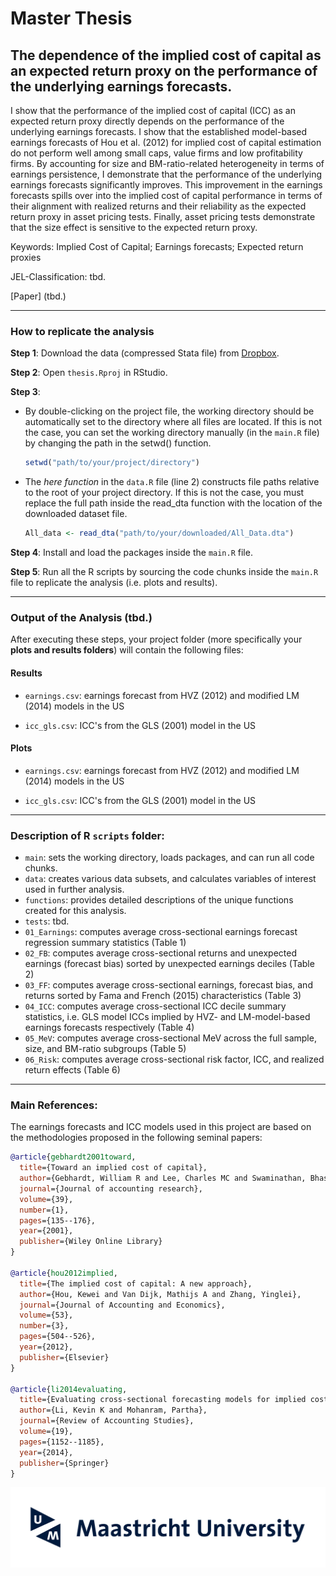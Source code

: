 # Master Thesis
## The dependence of the implied cost of capital as an expected return proxy on the performance of the underlying earnings forecasts.

I show that the performance of the implied cost of capital (ICC) as an expected return proxy directly depends on the performance of the underlying earnings forecasts. I show that the established model-based earnings forecasts of Hou et al. (2012) for implied cost of capital estimation do not perform well among small caps, value firms and low profitability firms. By accounting for size and BM-ratio-related heterogeneity in terms of earnings persistence, I demonstrate that the performance of the underlying earnings forecasts significantly improves. This improvement in the earnings forecasts spills over into the implied cost of capital performance in terms of their alignment with realized returns and their reliability as the expected return proxy in asset pricing tests. Finally, asset pricing tests demonstrate that the size effect is sensitive to the expected return proxy.

Keywords: Implied Cost of Capital; Earnings forecasts; Expected return proxies

JEL-Classification: tbd.

[Paper] (tbd.)

---

### How to replicate the analysis

**Step 1**: Download the data (compressed Stata file) from [Dropbox](https://www.dropbox.com/scl/fi/zw5xxioftbs9is2bllqgi/All_Data.dta.zip?rlkey=gvy60hyavlhtzimmw6dz3957r&st=7swykeyw&dl=0).

**Step 2**: Open `thesis.Rproj` in RStudio.

**Step 3**:
- By double-clicking on the project file, the working directory should be automatically set to the directory where all files are located. If this is not the case, you can set the working directory manually (in the `main.R` file) by changing the path in the setwd() function. 
  ```r
  setwd("path/to/your/project/directory")
- The *here function* in the `data.R` file (line 2) constructs file paths relative to the root of your project directory. If this is not the case, you must replace the full path inside the read_dta function with the location of the downloaded dataset file.
  ```r
  All_data <- read_dta("path/to/your/downloaded/All_Data.dta")
  
**Step 4**: Install and load the packages inside the `main.R` file.

**Step 5**: Run all the R scripts by sourcing the code chunks inside the `main.R` file to replicate the analysis (i.e. plots and results).

---
### Output of the Analysis (tbd.)

After executing these steps, your project folder (more specifically your **plots and results folders**) will contain the following files:

#### Results

- `earnings.csv`: earnings forecast from HVZ (2012) and modified LM (2014) models in the US

- `icc_gls.csv`: ICC's from the GLS (2001) model in the US

#### Plots

- `earnings.csv`: earnings forecast from HVZ (2012) and modified LM (2014) models in the US

- `icc_gls.csv`: ICC's from the GLS (2001) model in the US

---
### Description of R `scripts` folder:

- `main`: sets the working directory, loads packages, and can run all code chunks.
- `data`: creates various data subsets, and calculates variables of interest used in further analysis.
- `functions`: provides detailed descriptions of the unique functions created for this analysis.
- `tests`: tbd.
- `01_Earnings`: computes average cross-sectional earnings forecast regression summary statistics (Table 1)
- `02_FB`: computes average cross-sectional returns and unexpected earnings (forecast bias) sorted by unexpected earnings deciles (Table 2)
- `03_FF`: computes average cross-sectional earnings, forecast bias, and returns sorted by Fama and French (2015) characteristics (Table 3)
- `04_ICC`: computes average cross-sectional ICC decile summary statistics, i.e. GLS model ICCs implied by HVZ- and LM-model-based earnings forecasts respectively (Table 4)
- `05_MeV`: computes average cross-sectional MeV across the full sample, size, and BM-ratio subgroups (Table 5)
- `06_Risk`: computes average cross-sectional risk factor, ICC, and realized return effects (Table 6)

---

### Main References:

The earnings forecasts and ICC models used in this project are based on the methodologies proposed in the following seminal papers:

```bibtex
@article{gebhardt2001toward,
  title={Toward an implied cost of capital},
  author={Gebhardt, William R and Lee, Charles MC and Swaminathan, Bhaskaran},
  journal={Journal of accounting research},
  volume={39},
  number={1},
  pages={135--176},
  year={2001},
  publisher={Wiley Online Library}
}

@article{hou2012implied,
  title={The implied cost of capital: A new approach},
  author={Hou, Kewei and Van Dijk, Mathijs A and Zhang, Yinglei},
  journal={Journal of Accounting and Economics},
  volume={53},
  number={3},
  pages={504--526},
  year={2012},
  publisher={Elsevier}
}

@article{li2014evaluating,
  title={Evaluating cross-sectional forecasting models for implied cost of capital},
  author={Li, Kevin K and Mohanram, Partha},
  journal={Review of Accounting Studies},
  volume={19},
  pages={1152--1185},
  year={2014},
  publisher={Springer}
}
```
![Maastricht University](UM_Logo.png)
